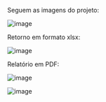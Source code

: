 Seguem as imagens do projeto:

![image](https://github.com/user-attachments/assets/f704797e-ed6b-4f62-ad09-9c81209a49a8)







Retorno em formato xlsx:


![image](https://github.com/user-attachments/assets/45e26a66-55f4-4d7e-aa9e-d990808aab1f)



Relatório em PDF:

![image](https://github.com/user-attachments/assets/1d163cb6-1b01-4666-841d-42836dbfabaf)






![image](https://github.com/user-attachments/assets/28ed0872-cb39-41b7-b013-8d96130cba14)







